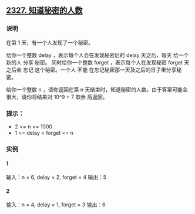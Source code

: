 ## [2327. 知道秘密的人数](https://leetcode.cn/problems/number-of-people-aware-of-a-secret/)

### 说明
在第 1 天，有一个人发现了一个秘密。

给你一个整数 delay ，表示每个人会在发现秘密后的 delay 天之后，每天 给一个新的人 分享 秘密。
同时给你一个整数 forget ，表示每个人在发现秘密 forget 天之后会 忘记 这个秘密。一个人 不能 在忘记秘密那一天及之后的日子里分享秘密。

给你一个整数 n ，请你返回在第 n 天结束时，知道秘密的人数。由于答案可能会很大，请你将结果对 10^9 + 7 取余 后返回。

### 提示：
* 2 <= n <= 1000
* 1 <= delay < forget <= n

### 实例
#### 1
输入：n = 6, delay = 2, forget = 4
输出：5

#### 2
输入：n = 4, delay = 1, forget = 3
输出：6